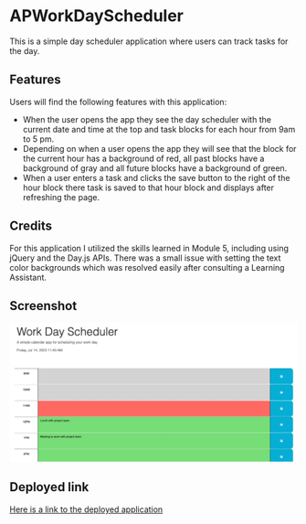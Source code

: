 # APWorkDayScheduler

This is a simple day scheduler application where users can track tasks for the day.

## Features

Users will find the following features with this application:

* When the user opens the app they see the day scheduler with the current date and time at the top and task blocks for each hour from 9am to 5 pm.
* Depending on when a user opens the app they will see that the block for the current hour has a background of red, all past blocks have a background of gray and all future blocks have a background of green. 
* When a user enters a task and clicks the save button to the right of the hour block there task is saved to that hour block and displays after refreshing the page.

## Credits

For this application I utilized the skills learned in Module 5, including using jQuery and the Day.js APIs. There was a small issue with setting the text color backgrounds which was resolved easily after consulting a Learning Assistant.

## Screenshot

![Screenshot](./Assets/ScreenshotDayScheduler.jpg)

## Deployed link

[Here is a link to the deployed application](https://adrummer1.github.io/APWorkDayScheduler/)